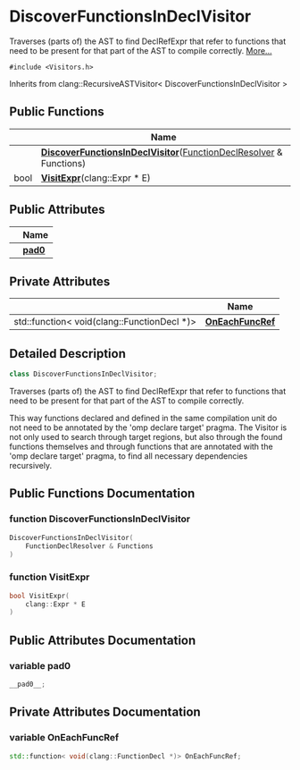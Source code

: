 # DiscoverFunctionsInDeclVisitor



Traverses (parts of) the AST to find DeclRefExpr that refer to functions that need to be present for that part of the AST to compile correctly.  [More...](#detailed-description)


`#include <Visitors.h>`

Inherits from clang::RecursiveASTVisitor< DiscoverFunctionsInDeclVisitor >

## Public Functions

|                | Name           |
| -------------- | -------------- |
| | **[DiscoverFunctionsInDeclVisitor](../Classes/classDiscoverFunctionsInDeclVisitor.md#function-discoverfunctionsindeclvisitor)**([FunctionDeclResolver](../Classes/classFunctionDeclResolver.md) & Functions) |
| bool | **[VisitExpr](../Classes/classDiscoverFunctionsInDeclVisitor.md#function-visitexpr)**(clang::Expr * E) |

## Public Attributes

|                | Name           |
| -------------- | -------------- |
| | **[__pad0__](../Classes/classDiscoverFunctionsInDeclVisitor.md#variable-__pad0__)**  |

## Private Attributes

|                | Name           |
| -------------- | -------------- |
| std::function< void(clang::FunctionDecl *)> | **[OnEachFuncRef](../Classes/classDiscoverFunctionsInDeclVisitor.md#variable-oneachfuncref)**  |

## Detailed Description

```cpp linenums="1"
class DiscoverFunctionsInDeclVisitor;
```

Traverses (parts of) the AST to find DeclRefExpr that refer to functions that need to be present for that part of the AST to compile correctly.

This way functions declared and defined in the same compilation unit do not need to be annotated by the 'omp declare target' pragma. The Visitor is not only used to search through target regions, but also through the found functions themselves and through functions that are annotated with the 'omp declare target' pragma, to find all necessary dependencies recursively.

## Public Functions Documentation

### function DiscoverFunctionsInDeclVisitor

```cpp linenums="1"
DiscoverFunctionsInDeclVisitor(
    FunctionDeclResolver & Functions
)
```


### function VisitExpr

```cpp linenums="1"
bool VisitExpr(
    clang::Expr * E
)
```


## Public Attributes Documentation

### variable __pad0__

```cpp linenums="1"
__pad0__;
```


## Private Attributes Documentation

### variable OnEachFuncRef

```cpp linenums="1"
std::function< void(clang::FunctionDecl *)> OnEachFuncRef;
```


